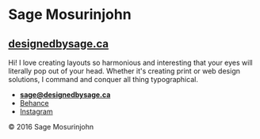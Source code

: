 # Sage Mosurinjohn

## [designedbysage.ca](www.designedbysage.ca)

Hi! I love creating layouts so harmonious and interesting that your eyes will literally pop out of your head. Whether it's creating print or web design solutions, I command and conquer all thing typographical.

- **[sage@designedbysage.ca](mailto:sage@designedbysage.ca)**
- [Behance](https://www.behance.net/sagehartly)
- [Instagram](https://www.instagram.com/sagehartly/)

© 2016 Sage Mosurinjohn
